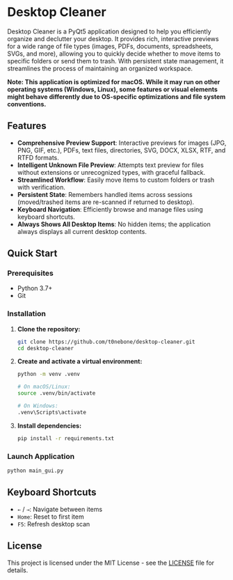 # Desktop Cleaner

Desktop Cleaner is a PyQt5 application designed to help you efficiently organize and declutter your desktop. It provides rich, interactive previews for a wide range of file types (images, PDFs, documents, spreadsheets, SVGs, and more), allowing you to quickly decide whether to move items to specific folders or send them to trash. With persistent state management, it streamlines the process of maintaining an organized workspace.

**Note: This application is optimized for macOS. While it may run on other operating systems (Windows, Linux), some features or visual elements might behave differently due to OS-specific optimizations and file system conventions.**

## Features

- **Comprehensive Preview Support**: Interactive previews for images (JPG, PNG, GIF, etc.), PDFs, text files, directories, SVG, DOCX, XLSX, RTF, and RTFD formats.
- **Intelligent Unknown File Preview**: Attempts text preview for files without extensions or unrecognized types, with graceful fallback.
- **Streamlined Workflow**: Easily move items to custom folders or trash with verification.
- **Persistent State**: Remembers handled items across sessions (moved/trashed items are re-scanned if returned to desktop).
- **Keyboard Navigation**: Efficiently browse and manage files using keyboard shortcuts.
- **Always Shows All Desktop Items**: No hidden items; the application always displays all current desktop contents.

## Quick Start

### Prerequisites
- Python 3.7+
- Git

### Installation

1.  **Clone the repository:**
    ```bash
    git clone https://github.com/t0nebone/desktop-cleaner.git
    cd desktop-cleaner
    ```

2.  **Create and activate a virtual environment:**
    ```bash
    python -m venv .venv
    
    # On macOS/Linux:
    source .venv/bin/activate
    
    # On Windows:
    .venv\Scripts\activate
    ```

3.  **Install dependencies:**
    ```bash
    pip install -r requirements.txt
    ```

### Launch Application

```bash
python main_gui.py
```

## Keyboard Shortcuts

-   `←` / `→`: Navigate between items
-   `Home`: Reset to first item
-   `F5`: Refresh desktop scan

## License

This project is licensed under the MIT License - see the [LICENSE](LICENSE) file for details.